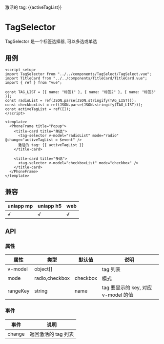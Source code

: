 <script setup lang="ts">
import PhoneFrame from "../../components/PhoneFrame/PhoneFrame.vue";
import TagSelector from "../../components/TagSelect/TagSelect.vue";
import TitleCard from "../../components/TitleCard/TitleCard.vue";
import {ref} from "vue"

const TAG_LIST = [{name: '标签1'}, {name: '标签2'}, {name: '标签3'}];
const radioList = ref(JSON.parse(JSON.stringify(TAG_LIST)));
const checkboxList = ref(JSON.parse(JSON.stringify(TAG_LIST)));
const activeTagList = ref([]);
</script>

<PhoneFrame title="TagSelector">
<title-card title="单选">
<tag-selector v-model="radioList" mode="radio" @change="activeTagList = $event"/>
激活的 tag: {{activeTagList}}
</title-card>

<title-card title="多选">
<tag-selector v-model="checkboxList" mode="checkbox"/>
</title-card>
</PhoneFrame>

<style lang="scss" scoped>
.block{
    background: #fff;
}
</style>

# TagSelector

TagSelector 是一个标签选择器, 可以多选或单选

## 用例

```vue
<script setup>
import TagSelector from "../../components/TagSelect/TagSelect.vue";
import TitleCard from "../../components/TitleCard/TitleCard.vue";
import { ref } from "vue";

const TAG_LIST = [{ name: "标签1" }, { name: "标签2" }, { name: "标签3" }];
const radioList = ref(JSON.parse(JSON.stringify(TAG_LIST)));
const checkboxList = ref(JSON.parse(JSON.stringify(TAG_LIST)));
const activeTagList = ref([]);
</script>

<template>
  <PhoneFrame title="Popup">
    <title-card title="单选">
      <tag-selector v-model="radioList" mode="radio" @change="activeTagList = $event" />
      激活的 tag: {{ activeTagList }}
    </title-card>

    <title-card title="多选">
      <tag-selector v-model="checkboxList" mode="checkbox" />
    </title-card>
  </PhoneFrame>
</template>
```

## 兼容

| uniapp mp | uniapp h5 | web |
| --------- | --------- | --- |
| √         | √         | √   |

## API

### 属性

| 属性     | 类型           | 默认值   | 说明                                |
| -------- | -------------- | -------- | ----------------------------------- |
| v-model  | object[]       |          | tag 列表                            |
| mode     | radio,checkbox | checkbox | 模式                                |
| rangeKey | string         | name     | tag 要显示的 key, 对应 v-model 的值 |

### 事件

| 事件   | 说明                |
| ------ | ------------------- |
| change | 返回激活的 tag 列表 |
